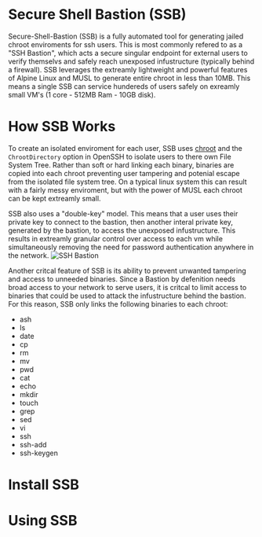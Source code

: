 # Secure Shell Bastion (SSB)
Secure-Shell-Bastion (SSB) is a fully automated tool for generating jailed chroot enviroments for ssh users. This is most commonly refered to as a "SSH Bastion", which acts a secure singular endpoint for external users to verify themselvs and safely reach unexposed infustructure (typically behind a firewall). SSB leverages the extreamly lightweight and powerful features of Alpine Linux and MUSL to generate entire chroot in less than 10MB. This means a single SSB can service hundereds of users safely on exreamly small VM's (1 core - 512MB Ram - 10GB disk). 

# How SSB Works
To create an isolated enviroment for each user, SSB uses [chroot](https://www.debian.org/doc/manuals/securing-debian-manual/chroot-ssh-env.en.html) and the `ChrootDirectory` option in OpenSSH to isolate users to there own File System Tree. Rather than soft or hard linking each binary, binaries are copied into each chroot preventing user tampering and potenial escape from the isolated file system tree. On a typical linux system this can result with a fairly messy enviroment, but with the power of MUSL each chroot can be kept extreamly small. 

SSB also uses a "double-key" model. This means that a user uses their private key to connect to the bastion, then another interal private key, generated by the bastion, to access the unexposed infustructure. This results in extreamly granular control over access to each vm while simultaneously removing the need for password authentication anywhere in the network.
![SSH Bastion](https://docs.google.com/drawings/d/e/2PACX-1vTrPM9zFsFK-hfR39zoVAi4ttWG25wgNthdPylpAP9Df-fBNZ7Ru3ss10WFillwqA92BMW6PZe24ACK/pub?w=960&h=720)

Another critcal feature of SSB is its ability to prevent unwanted tampering and access to unneeded binaries. Since a Bastion by defenition needs broad access to your network to serve users, it is critcal to limit access to binaries that could be used to attack the infustructure behind the bastion. For this reason, SSB only links the following binaries to each chroot:
- ash
- ls 
- date
- cp 
- rm 
- mv
- pwd
- cat 
- echo 
- mkdir 
- touch
- grep
- sed
- vi
- ssh
- ssh-add
- ssh-keygen

# Install SSB


# Using SSB
